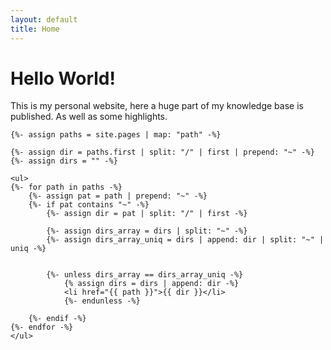 ```yaml
---
layout: default
title: Home
---
```

# Hello World!

This is my personal website, here a huge part of my knowledge base is published. As well as some highlights.


	{%- assign paths = site.pages | map: "path" -%}

	{%- assign dir = paths.first | split: "/" | first | prepend: "~" -%}
	{%- assign dirs = "" -%}

	<ul>
	{%- for path in paths -%}
		{%- assign pat = path | prepend: "~" -%}
		{%- if pat contains "~" -%}
 			{%- assign dir = pat | split: "/" | first -%}

			{%- assign dirs_array = dirs | split: "~" -%}
  			{%- assign dirs_array_uniq = dirs | append: dir | split: "~" | uniq -%}

		
 			{%- unless dirs_array == dirs_array_uniq -%}
	 			{% assign dirs = dirs | append: dir -%}
				<li href="{{ path }}">{{ dir }}</li>
    			{%- endunless -%}
		
 		{%- endif -%}
	{%- endfor -%}
	</ul>

